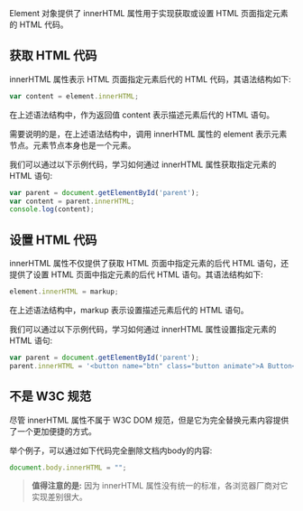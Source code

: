 Element 对象提供了 innerHTML 属性用于实现获取或设置 HTML 页面指定元素的 HTML 代码。

## 获取 HTML 代码

innerHTML 属性表示 HTML 页面指定元素后代的 HTML 代码，其语法结构如下:

```javascript
var content = element.innerHTML;
```

在上述语法结构中，作为返回值 content 表示描述元素后代的 HTML 语句。

需要说明的是，在上述语法结构中，调用 innerHTML 属性的 element 表示元素节点。元素节点本身也是一个元素。

我们可以通过以下示例代码，学习如何通过 innerHTML 属性获取指定元素的 HTML 语句:

```javascript
var parent = document.getElementById('parent');var content = parent.innerHTML;console.log(content);
```

## 设置 HTML 代码

innerHTML 属性不仅提供了获取 HTML 页面中指定元素的后代 HTML 语句，还提供了设置 HTML 页面中指定元素的后代 HTML 语句。其语法结构如下:

```javascript
element.innerHTML = markup;
```

在上述语法结构中，markup 表示设置描述元素后代的 HTML 语句。

我们可以通过以下示例代码，学习如何通过 innerHTML 属性设置指定元素的 HTML 语句:

```javascript
var parent = document.getElementById('parent');parent.innerHTML = '<button name="btn" class="button animate">A Button</button>';
```

## 不是 W3C 规范

尽管 innerHTML 属性不属于 W3C DOM 规范，但是它为完全替换元素内容提供了一个更加便捷的方式。
举个例子，可以通过如下代码完全删除文档内body的内容:

```javascript
document.body.innerHTML = "";
```

> **值得注意的是:** 因为 innerHTML 属性没有统一的标准，各浏览器厂商对它实现差别很大。